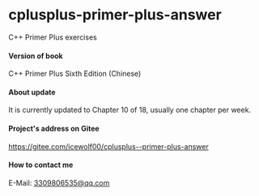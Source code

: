 # cplusplus-primer-plus-answer
C++ Primer Plus exercises

#### Version of book
C++ Primer Plus Sixth Edition (Chinese)

#### About update
It is currently updated to Chapter 10 of 18, usually one chapter per week.

#### Project's address on Gitee
https://gitee.com/icewolf00/cplusplus--primer-plus-answer

#### How to contact me
E-Mail: 3309806535@qq.com
